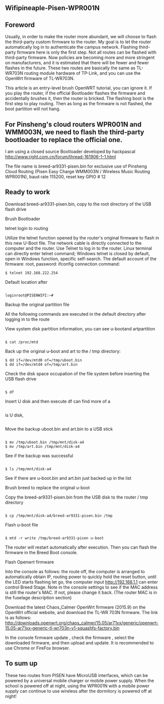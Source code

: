 ## Wifipineaple-Pisen-WPR001N
## Foreword

Usually, in order to make the router more abundant, we will choose to flash the third-party custom firmware to the router. 
My goal is to let the router automatically log in to authenticate the campus network. Flashing third-party firmware here is only the first step. 
Not all routes can be flashed with third-party firmware. Now policies are becoming more and more stringent on manufacturers, and it is estimated that there will be fewer and fewer flashes in the future. 
These two routes are basically the same as TL-WR703N routing module hardware of TP-Link, and you can use the OpenWrt firmware of TL-WR703N.

This article is an entry-level brush OpenWRT tutorial, you can ignore it. 
If you play the router, if the official Bootloader flashes the firmware and accidentally brushes it, then the router is bricked. The 
flashing boot is the first step to play routing. Then as long as the firmware is not flashed, the boot partition will not hang.

## For Pinsheng's cloud routers WPR001N and WMM003N, we need to flash the third-party bootloader to replace the official one.

I am using a closed source Bootloader developed by hackpascal 
http://www.right.com.cn/forum/thread-161906-1-1.html

The file name is breed-ar9331-pisen.bin 
for exclusive use of Pinsheng Cloud Routing (Pisen Easy Charge WMM003N / Wireless Music Routing WPR001N), baud rate 115200, reset key GPIO # 12

## Ready to work

Download breed-ar9331-pisen.bin, copy to the root directory of the USB flash drive

Brush Bootloader

telnet login to routing

Utilize the telnet function opened by the router's original firmware to flash in this new U-Boot file. The network cable is directly connected to the computer and the router. Use Telnet to log in to the router. 
Linux terminal can directly enter telnet command; 
Windows telnet is closed by default, open in Windows function, specific self-search. 
The default account of the firmware: root, password: ifconfig 
connection command:

```
$ telnet 192.168.222.254
```

Default location after

```

loginroot@PISENWIFI:~#

```

Backup the original partition file

All the following commands are executed in the default directory after logging in to the route

View system disk partition information, you can see u-bootand artpartition

```

$ cat /proc/mtd

```

Back up the original u-boot and art to the / tmp directory:

```
$ dd if=/dev/mtd0 of=/tmp/uboot.bin
$ dd if=/dev/mtd4 of=/tmp/art.bin

```
Check the disk space occupation of the file system before inserting the USB flash drive

```

$ df

```

Insert U disk and then execute df
can find more of a 

```/dev/sda4
```
is U disk,
```mount/tmp/mnt/disk-a4
```

Move the backup uboot.bin and art.bin to a USB stick

```

$ mv /tmp/uboot.bin /tmp/mnt/disk-a4
$ mv /tmp/art.bin /tmp/mnt/disk-a4

```

See if the backup was successful

```

$ ls /tmp/mnt/disk-a4

```

See if there are u-boot.bin and art.bin just backed up in the list

Brush breed to replace the original u-boot

Copy the breed-ar9331-pisen.bin from the USB disk to the router / tmp directory

```

$ cp /tmp/mnt/disk-a4/breed-ar9331-pisen.bin /tmp

```

Flash u-boot file

```

$ mtd -r write /tmp/breed-ar9331-pisen u-boot

```

The router will restart automatically after execution. 
Then you can flash the firmware in the Breed Boot console.

Flash Openwrt firmware

Into the console as follows: 
the route off, the computer is arranged to automatically obtain IP, routing power to quickly hold the reset button, until the LED starts flashing let go, the computer input http://192.168.1.1
can enter control Breed Stage. 
Note in the console settings to see if the MAC address is still the router's MAC. If not, please change it back. (The router MAC is in the fuselage description section)

Download the latest Chaos_Calmer OpenWrt firmware (2015.9) on the OpenWrt official website, and download the TL-WR 703N firmware. The link is as follows: 
http://downloads.openwrt.org/chaos_calmer/15.05/ar71xx/generic/openwrt-15.05-ar71xx-generic-tl-wr703n-v1-squashfs-factory.bin

In the console firmware update , check the firmware , select the downloaded firmware, and then upload and update. It is recommended to use Chrome or FireFox browser.

## To sum up

These two routes from PISEN have MicroUSB interfaces, which can be powered by a universal mobile charger or mobile power supply. 
When the school is powered off at night, using the WPR001N with a mobile power supply can continue to use wireless after the dormitory is powered off at night!
